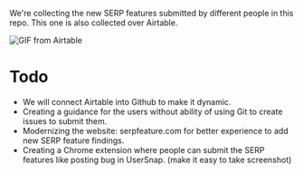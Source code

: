 We're collecting the new SERP features submitted by different people in this repo. This one is also collected over Airtable.

![GIF from Airtable](https://github.com/zeoagency/serp-feature-database/blob/main/serp-features.gif?raw=true)


# Todo
- We will connect Airtable into Github to make it dynamic.
- Creating a guidance for the users without ability of using Git to create issues to submit them.
- Modernizing the website: serpfeature.com for better experience to add new SERP feature findings.
- Creating a Chrome extension where people can submit the SERP features like posting bug in UserSnap. (make it easy to take screenshot)
